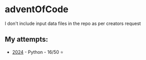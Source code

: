 # adventOfCode
I don't include input data files in the repo as per creators request

## My attempts:

- [2024](/2024) - Python - 16/50 ⭐
